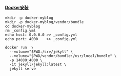 #### [Docker安装](https://github.com/envygeeks/jekyll-docker/blob/master/README.md)

~~~
mkdir -p docker-myblog
mkdir -p docker-myblog/vendor/bundle
cd docker-myblog
rm _config.yml
echo host: 0.0.0.0 >> _config.yml
echo port: 4000    >> _config.yml
 
docker run  \
  --volume="$PWD:/srv/jekyll" \
  --volume="$PWD/vendor/bundle:/usr/local/bundle" \
  -p 14000:4000 \
  -it jekyll/jekyll:latest \
  jekyll serve  
~~~

